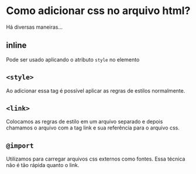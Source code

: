 # Como adicionar css no arquivo html?

Há diversas maneiras...

## inline
Pode ser usado aplicando o atributo `style` no elemento

## `<style>`
Ao adicionar essa tag é possível aplicar as regras de estilos normalmente.

## `<link>`
Colocamos as regras de estilo em um arquivo separado e depois chamamos o arquivo com a tag link e sua referência para o arquivo css.

## `@import`
Utilizamos para carregar arquivos css externos como fontes.
Essa técnica não é tão rápida quanto o link.